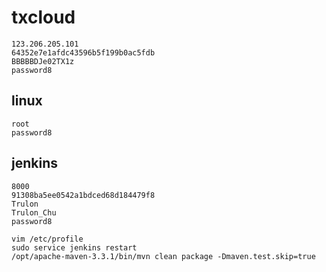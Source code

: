 # txcloud
	123.206.205.101
	64352e7e1afdc43596b5f199b0ac5fdb
	BBBBBDJe02TX1z
	password8

## linux
	root
	password8

## jenkins 
	8000
	91308ba5ee0542a1bdced68d184479f8 
	Trulon
	Trulon_Chu
	password8

	vim /etc/profile
	sudo service jenkins restart
	/opt/apache-maven-3.3.1/bin/mvn clean package -Dmaven.test.skip=true